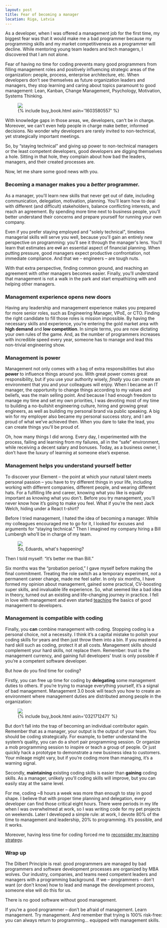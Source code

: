```yaml
---
layout: post
title: Fear of becoming a manager
location: Riga, Latvia
---
```


As a developer, when I was offered a management job for the first time, my biggest fear was that it would make me a bad programmer because my programming skills and my market competitiveness as a programmer will decline. While mentoring young team leaders and tech managers, I discovered that I am not alone. 

Fear of having no time for coding prevents many good programmers from filling management roles and positively influencing strategic areas of the organization: people, process, enterprise architecture, etc. When developers don’t see themselves as future organization leaders and managers, they stop learning and caring about topics paramount to good management: Lean, Kanban, Change Management, Psychology, Motivation, Systems Thinking.

<figure>
<img src="/images/donella.jpg">
<figcaption>
{% include buy_book.html asin='1603580557' %}
</figcaption>
</figure>

With knowledge gaps in those areas, we, developers, can't be in charge. Moreover, we can't even help people in charge make better, informed decisions. No wonder why developers are rarely invited to non-technical, yet strategically important meetings.

So, by “staying technical” and giving up power to non-technical managers or the least competent developers, good developers are digging themselves a hole. Sitting in that hole, they complain about how bad the leaders, managers, and their created processes are.

Now, let me share some good news with you. 


### Becoming a manager makes you a *better* programmer. 

As a manager, you'll learn new skills that never get out of date, including communication, delegation, motivation, planning. You’ll learn how to deal with different (and difficult) stakeholders, balance conflicting interests, and reach an agreement. By spending more time next to business people, you’ll better understand their concerns and prepare yourself for running your own company.

Even if you prefer staying employed and "solely technical", timeless managerial skills will serve you well, because you'll gain an entirely new perspective on programming: you’ll see it through the manager's lens. You’ll learn that estimates are ~~evil~~ an essential aspect of financial planning. When putting pressure, good managers expect productive confrontation, not immediate compliance. And that we – engineers – are tough nuts.

With that extra perspective, finding common ground, and reaching an agreement with other managers becomes easier. Finally, you’ll understand that management is not a walk in the park and start empathizing with and helping other managers.

### Management experience opens new doors

Having any leadership and management experience makes you prepared for more senior roles, such as Engineering Manager, VPoE, or CTO. Finding the right candidate to fill those roles is mission impossible. By having the necessary skills and experience, you’re entering the gold market area with **high demand** and **low competition**. In simple terms, you are now dictating your own rules of the game. And, as the number of programmers increases with incredible speed every year, someone has to manage and lead this non-trivial engineering show.

### Management is power

Management not only comes with a bag of extra responsibilities but also **power** to influence things around you. With great power comes great responsibility, but if you use your authority wisely, *finally* you can create an environment that you and your colleagues will enjoy. When I became an IT manager, the opportunity to change things according to my values and beliefs, was the main selling point. And because I had enough freedom to manage my time and set my own priorities, I was devoting most of my time to building a no-bullshit engineering culture, hiring and growing great engineers, as well as building my personal brand via public speaking. A big win for my employer also became my personal success story, and I am proud of what we’ve achieved then. When you dare to take the lead, you can create things you'll be proud of.

Oh, how many things I did wrong. Every day, I experimented with the process, failing and learning from my failures, all in the “safe” environment, while receiving a decent salary and bonuses. Today, as a business owner, I don’t have the luxury of learning at someone else’s expense.

### Management helps you understand yourself better
To discover your Element – the point at which your natural talent meets personal passion – you have to try different things in your life, including working with different companies, different people, and wearing different hats. For a fulfilling life and career, knowing what you like is equally important as knowing what you don't. Before you try management, you’ll never know how it’s going to make you feel. What if you’re the next Jack Welch, hiding under a React t-shirt?

Before I tried management, I hated the idea of becoming a manager. While my colleagues encouraged me to go for it, I looked for excuses and arguments for “staying technical.” Then I imagined my company hiring a Bill Lumbergh who’ll be in charge of my team. 

<figure>
<img src="/images/bill.jpg">
<figcaption>So, Eduards, what's happening?</figcaption>
</figure>

Then I told myself: “it’s better me than Bill.”

Six months was the “probation period,” I gave myself before making the final commitment. Treating the role switch as a temporary experiment, not a permanent career change, made me feel safer. In only six months, I have formed my opinion about management, gained some practical, CV-boosting super skills, and invaluable life experience. So, what seemed like a bad idea in theory, turned out an existing and life-changing journey in practice. I fell in love with management and even started [teaching](/about/#courses) the basics of good management to developers.

### Management is compatible with coding

Finally, you **can** combine management with coding. Stopping coding is a personal choice, not a necessity. I think it’s a capital mistake to polish your coding skills for years and then just throw them into a bin. If you mastered a hard skill such as coding, protect it at all costs. Management skills should complement your hard skills, not replace them. Remember: trust is the management currency, and gaining full developers' trust is only possible if you’re a competent software developer. 

But how do you find time for coding?

Firstly, you can free up time for coding by **delegating** some management duties to others. If you’re trying to manage everything yourself, it’s a signal of bad management. Management 3.0 book will teach you how to create an environment where management duties are distributed among people in the organization:

<figure>
<img src="/images/m30.jpg">
<figcaption>
{% include buy_book.html asin='0321712471' %}
</figcaption>
</figure>

But don’t fall into the trap of becoming an individual contributor again. Remember that as a manager, your output is the output of your team. You should be coding strategically. For example, to better understand the system’s quality, you can do a short pair programming session. Or organize a mob programming session to inspire or teach a group of people. Or just quickly hack a prototype to demonstrate a new business idea to customers. Your mileage might vary, but if you’re coding more than managing, it’s a warning signal. 

Secondly, **maintaining** existing coding skills is easier than **gaining** coding skills. As a manager, unlikely you'll coding skills will improve, but you can easily stay at the same level.

For me, coding ~8 hours a week was more than enough to stay in good shape. I believe that with proper time planning and delegation, every developer can find those critical eight hours. There were periods in my life when I was overwhelmed at work, so I was writing code for my pet projects on weekends. Later I developed a simple rule: at work, I devote 80% of the time to management and leadership, 20% to programming. It’s possible, and it works.

Moreover, having less time for coding forced me to [reconsider my learning strategy](/2018/12/17/stop-learning-frameworks/).

### Wrap up

The Dilbert Principle is real: good programmers are managed by bad programmers and software development processes are organized by MBA wolves. Our industry, companies, and teams need competent leaders and managers with a programming background. If we – programmers – don't want (or don't know) how to lead and manage the development process, someone else will do this for us. 

There is no good software without good management.

If you’re a good programmer – don’t be afraid of management. Learn management. Try management. And remember that trying is 100% risk-free: you can always return to programming… equipped with management skills.